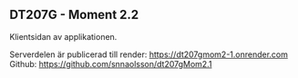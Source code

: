 ## DT207G - Moment 2.2
Klientsidan av applikationen. 

Serverdelen är publicerad till render: https://dt207gmom2-1.onrender.com 
Github: https://github.com/snnaolsson/dt207gMom2.1